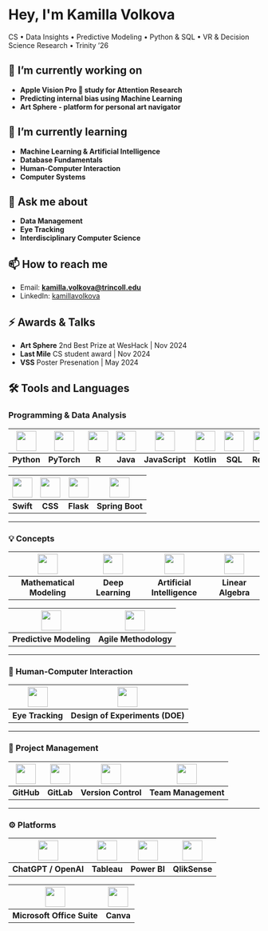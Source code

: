 # Hey, I'm Kamilla Volkova

CS • Data Insights • Predictive Modeling • Python & SQL • VR & Decision Science Research • Trinity ’26

## 🔭 I’m currently working on
- **Apple Vision Pro 🍏 study for Attention Research**
- **Predicting internal bias using Machine Learning**
- **Art Sphere - platform for personal art navigator**


## 🌱 I’m currently learning
- **Machine Learning & Artificial Intelligence**
- **Database Fundamentals**
- **Human-Computer Interaction**
- **Computer Systems**

## 💬 Ask me about
- **Data Management**
- **Eye Tracking**
- **Interdisciplinary Computer Science**

## 📫 How to reach me
- Email: **kamilla.volkova@trincoll.edu**
- LinkedIn: [kamillavolkova](https://www.linkedin.com/in/kamillavolkova/)

## ⚡ Awards & Talks
- **Art Sphere** 2nd Best Prize at WesHack | Nov 2024
- **Last Mile** CS student award | Nov 2024
- **VSS** Poster Presenation | May 2024 

## 🛠️ Tools and Languages

### Programming & Data Analysis

| <img src="https://cdn.jsdelivr.net/gh/devicons/devicon/icons/python/python-original.svg" height="40"/> | <img src="https://cdn.jsdelivr.net/gh/devicons/devicon/icons/pytorch/pytorch-original.svg" height="40"/> | <img src="https://cdn.jsdelivr.net/gh/devicons/devicon/icons/r/r-original.svg" height="40"/> | <img src="https://cdn.jsdelivr.net/gh/devicons/devicon/icons/java/java-original.svg" height="40"/> | <img src="https://cdn.jsdelivr.net/gh/devicons/devicon/icons/javascript/javascript-original.svg" height="40"/> | <img src="https://cdn.jsdelivr.net/gh/devicons/devicon/icons/kotlin/kotlin-original.svg" height="40"/> | <img src="https://img.icons8.com/?size=100&id=Lk9yC4HS5r3p&format=png&color=000000" height="40"/> | <img src="https://cdn.jsdelivr.net/gh/devicons/devicon/icons/react/react-original.svg" height="40"/> |
|:--:|:--:|:--:|:--:|:--:|:--:|:--:|:--:|
| **Python** | **PyTorch** | **R** | **Java** | **JavaScript** | **Kotlin** | **SQL** | **React** |

| <img src="https://cdn.jsdelivr.net/gh/devicons/devicon/icons/swift/swift-original.svg" height="40"/> | <img src="https://cdn.jsdelivr.net/gh/devicons/devicon/icons/css3/css3-original.svg" height="40"/> | <img src="https://img.icons8.com/?size=100&id=hCWb1IvpcBZ0&format=png&color=000000" height="40"/> | <img src="https://cdn.jsdelivr.net/gh/devicons/devicon/icons/spring/spring-original.svg" height="40"/> |
|:--:|:--:|:--:|:--:|
| **Swift** | **CSS** | **Flask** | **Spring Boot** |

---
### 💡 Concepts

| <img src="https://img.icons8.com/?size=100&id=jbs5Q5kpqd19&format=png&color=000000" width="40" height="40"/> | <img src="https://img.icons8.com/?size=100&id=oOOSYZyuA844&format=png&color=000000" width="40" height="40"/> | <img src="https://img.icons8.com/?size=100&id=q7wteb2_yVxu&format=png&color=000000" width="40" height="40"/> | <img src="https://img.icons8.com/?size=100&id=kk3BqViMnkhz&format=png&color=000000" width="40" height="40"/> |
|:--:|:--:|:--:|:--:|
| **Mathematical Modeling** | **Deep Learning** | **Artificial Intelligence** | **Linear Algebra** |

| <img src="https://img.icons8.com/?size=100&id=7rmVpKQPD91Q&format=png&color=000000" width="40" height="40"/> | <img src="https://img.icons8.com/?size=100&id=OBEx6ONVpZoo&format=png&color=000000" width="40" height="40"/> |
|:--:|:--:|
| **Predictive Modeling** | **Agile Methodology** |

---

### 🧠 Human-Computer Interaction

| <img src="https://img.icons8.com/?size=100&id=iwWZfhukCqb9&format=png&color=000000" width="40" height="40"/> | <img src="https://img.icons8.com/?size=100&id=46883&format=png&color=000000" width="40" height="40"/> |
|:--:|:--:|
| **Eye Tracking** | **Design of Experiments (DOE)** |

---

### 📂 Project Management

| <img src="https://cdn.jsdelivr.net/gh/devicons/devicon/icons/github/github-original.svg" width="40" height="40"/> | <img src="https://cdn.jsdelivr.net/gh/devicons/devicon/icons/gitlab/gitlab-original.svg" width="40" height="40"/> | <img src="https://cdn.jsdelivr.net/gh/devicons/devicon/icons/git/git-original.svg" width="40" height="40"/> | <img src="https://img.icons8.com/?size=100&id=36569&format=png&color=000000" width="40" height="40"/> |
|:--:|:--:|:--:|:--:|
| **GitHub** | **GitLab** | **Version Control** | **Team Management** |


---

### ⚙️ Platforms

| <img src="https://cdn.jsdelivr.net/gh/tandpfun/skill-icons/icons/OpenAI-Dark.svg" width="40" height="40"/> | <img src="https://cdn.jsdelivr.net/gh/devicons/devicon/icons/tableau/tableau-original.svg" width="40" height="40"/> | <img src="https://cdn.jsdelivr.net/gh/devicons/devicon/icons/powerbi/powerbi-original.svg" width="40" height="40"/> | <img src="https://cdn.jsdelivr.net/gh/devicons/devicon/icons/linux/linux-original.svg" width="40" height="40"/> |
|:--:|:--:|:--:|:--:|
| **ChatGPT / OpenAI** | **Tableau** | **Power BI** | **QlikSense** |

| <img src="https://cdn.jsdelivr.net/gh/devicons/devicon/icons/microsoftoffice/microsoftoffice-original.svg" width="40" height="40"/> | <img src="https://cdn.jsdelivr.net/gh/tandpfun/skill-icons/icons/Canva-Dark.svg" width="40" height="40"/> |
|:--:|:--:|
| **Microsoft Office Suite** | **Canva** |
